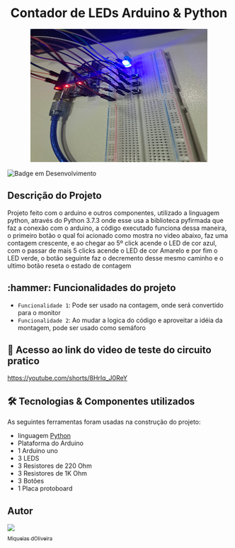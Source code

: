 <h1 align="center"> Contador de LEDs Arduino & Python </h1>

<p align="center">
<img width="400" height="300" src="https://github.com/Moliveira7/Contador_LED/blob/main/foto_circuito_montado_para_Python.jpg">
</p>


![Badge em Desenvolvimento](http://img.shields.io/static/v1?label=STATUS&message=EM%20DESENVOLVIMENTO&color=GREEN&style=for-the-badge)

 
<h2>Descrição do Projeto</h2>

Projeto feito com o arduino e outros componentes, utilizado a linguagem python, através do Python 3.7.3 onde esse usa a biblioteca pyfirmada que faz a conexão com o arduino, a código executado funciona dessa maneira, o primeiro botão o qual foi acionado como mostra no video abaixo, faz uma contagem crescente, e ao chegar ao 5º click acende o LED de cor azul, com o passar de mais 5 clicks acende o LED de cor Amarelo e por fim o LED verde, o botão seguinte faz o decremento  desse mesmo caminho e o ultimo botão reseta o estado de contagem

<h2> :hammer: Funcionalidades do projeto</h2>

- `Funcionalidade 1`: Pode ser usado na contagem, onde será convertido para o monitor
- `Funcionalidade 2`: Ao mudar a logica do código e aproveitar a idéia da montagem,
                      pode ser usado como semáforo

 
<h2> 📁 Acesso ao link do video de teste do circuito pratico</h2>

https://youtube.com/shorts/8HrIq_J0ReY

<h2> 🛠 Tecnologias & Componentes utilizados </h2>

As seguintes ferramentas foram usadas na construção do projeto:

- linguagem [Python](https://www.python.org/)
- Plataforma do Arduino
- 1 Arduino uno
- 3 LEDS
- 3 Resistores de 220 Ohm
- 3 Resistores de 1K Ohm
- 3 Botões
- 1 Placa protoboard


<h2> Autor </h2>

[<img src="https://user-images.githubusercontent.com/79464488/227403813-ee4aa30f-fa86-443e-a9b2-6a056945c377.jpeg" width=115><br><sub>Miqueias dOliveira</sub>](https://github.com/Moliveira7)


